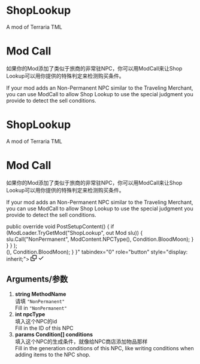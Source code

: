 # ShopLookup
A mod of Terraria TML
<div class="editor-styles-wrapper block-editor-writing-flow" tabindex="-1" style="flex: 1 1 0%;" contenteditable="false" data-listener-added_c57c1c82="true"><div class="edit-post-visual-editor__post-title-wrapper" contenteditable="false"><h1 contenteditable="true" class="wp-block wp-block-post-title block-editor-block-list__block editor-post-title editor-post-title__input rich-text" aria-label="添加标题" role="textbox" aria-multiline="true" style="white-space: pre-wrap; min-width: 1px;" data-listener-added_c57c1c82="true">Mod Call</h1></div><div class="is-root-container is-layout-flow wp-block-post-content block-editor-block-list__layout" data-is-drop-zone="true"><p role="document" aria-multiline="true" aria-label="段落区块" tabindex="0" class="block-editor-rich-text__editable block-editor-block-list__block wp-block wp-block-paragraph rich-text" id="block-4c9016a7-10ec-467e-a90b-49fcf9c2e694" data-block="4c9016a7-10ec-467e-a90b-49fcf9c2e694" data-type="core/paragraph" data-title="段落" data-empty="false" contenteditable="true" style="white-space: pre-wrap; min-width: 1px;" data-listener-added_c57c1c82="true">如果你的Mod添加了类似于旅商的非常驻NPC，你可以用ModCall来让Shop Lookup可以用你提供的特殊判定来检测购买条件。</p><p role="document" aria-multiline="true" aria-label="段落区块" tabindex="0" class="block-editor-rich-text__editable block-editor-block-list__block wp-block is-selected wp-block-paragraph rich-text" id="block-ad9a79f9-7ba0-4f96-976e-0cd3e969980d" data-block="ad9a79f9-7ba0-4f96-976e-0cd3e969980d" data-type="core/paragraph" data-title="段落" data-empty="false" contenteditable="true" style="white-space: pre-wrap; min-width: 1px;" data-listener-added_c57c1c82="true">If your mod adds an Non-Permanent NPC similar to the Traveling Merchant, you can use ModCall to allow Shop Lookup to use the special judgment you provide to detect the sell conditions.</p>

# ShopLookup
A mod of Terraria TML
<div class="editor-styles-wrapper block-editor-writing-flow" tabindex="-1" style="flex: 1 1 0%;" contenteditable="false" data-listener-added_c57c1c82="true"><div class="edit-post-visual-editor__post-title-wrapper" contenteditable="false"><h1 contenteditable="true" class="wp-block wp-block-post-title block-editor-block-list__block editor-post-title editor-post-title__input rich-text" aria-label="添加标题" role="textbox" aria-multiline="true" style="white-space: pre-wrap; min-width: 1px;" data-listener-added_c57c1c82="true">Mod Call</h1></div><div class="is-root-container is-layout-flow wp-block-post-content block-editor-block-list__layout" data-is-drop-zone="true"><p role="document" aria-multiline="true" aria-label="段落区块" tabindex="0" class="block-editor-rich-text__editable block-editor-block-list__block wp-block wp-block-paragraph rich-text" id="block-4c9016a7-10ec-467e-a90b-49fcf9c2e694" data-block="4c9016a7-10ec-467e-a90b-49fcf9c2e694" data-type="core/paragraph" data-title="段落" data-empty="false" contenteditable="true" style="white-space: pre-wrap; min-width: 1px;" data-listener-added_c57c1c82="true">如果你的Mod添加了类似于旅商的非常驻NPC，你可以用ModCall来让Shop Lookup可以用你提供的特殊判定来检测购买条件。</p><p role="document" aria-multiline="true" aria-label="段落区块" tabindex="0" class="block-editor-rich-text__editable block-editor-block-list__block wp-block is-selected wp-block-paragraph rich-text" id="block-ad9a79f9-7ba0-4f96-976e-0cd3e969980d" data-block="ad9a79f9-7ba0-4f96-976e-0cd3e969980d" data-type="core/paragraph" data-title="段落" data-empty="false" contenteditable="true" style="white-space: pre-wrap; min-width: 1px;" data-listener-added_c57c1c82="true">If your mod adds an Non-Permanent NPC similar to the Traveling Merchant, you can use ModCall to allow Shop Lookup to use the special judgment you provide to detect the sell conditions.</p>

<div class="highlight highlight-source-cs notranslate position-relative overflow-auto">public override void PostSetupContent()
{
    if (ModLoader.TryGetMod("ShopLookup", out Mod slu))
    {
        slu.Call("NonPermanent", ModContent.NPCType<YourNPC>(), Condition.BloodMoon);
    }
}
	<span class="pl-kos">}</span>
<span class="pl-kos">)</span><span class="pl-kos">;</span></pre><div class="zeroclipboard-container position-absolute right-0 top-0">
    <clipboard-copy aria-label="Copy" class="ClipboardButton btn js-clipboard-copy m-2 p-0 tooltipped-no-delay" data-copy-feedback="Copied!" data-tooltip-direction="w" value="public override void PostSetupContent()
{
    if (ModLoader.TryGetMod("ShopLookup", out Mod slu))
    {
        slu.Call("NonPermanent", ModContent.NPCType<YourNPC>(), Condition.BloodMoon);
    }
}" tabindex="0" role="button" style="display: inherit;">
      <svg aria-hidden="true" height="16" viewBox="0 0 16 16" version="1.1" width="16" data-view-component="true" class="octicon octicon-copy js-clipboard-copy-icon m-2">
    <path d="M0 6.75C0 5.784.784 5 1.75 5h1.5a.75.75 0 0 1 0 1.5h-1.5a.25.25 0 0 0-.25.25v7.5c0 .138.112.25.25.25h7.5a.25.25 0 0 0 .25-.25v-1.5a.75.75 0 0 1 1.5 0v1.5A1.75 1.75 0 0 1 9.25 16h-7.5A1.75 1.75 0 0 1 0 14.25Z"></path><path d="M5 1.75C5 .784 5.784 0 6.75 0h7.5C15.216 0 16 .784 16 1.75v7.5A1.75 1.75 0 0 1 14.25 11h-7.5A1.75 1.75 0 0 1 5 9.25Zm1.75-.25a.25.25 0 0 0-.25.25v7.5c0 .138.112.25.25.25h7.5a.25.25 0 0 0 .25-.25v-7.5a.25.25 0 0 0-.25-.25Z"></path>
</svg>
      <svg aria-hidden="true" height="16" viewBox="0 0 16 16" version="1.1" width="16" data-view-component="true" class="octicon octicon-check js-clipboard-check-icon color-fg-success d-none m-2">
    <path d="M13.78 4.22a.75.75 0 0 1 0 1.06l-7.25 7.25a.75.75 0 0 1-1.06 0L2.22 9.28a.751.751 0 0 1 .018-1.042.751.751 0 0 1 1.042-.018L6 10.94l6.72-6.72a.75.75 0 0 1 1.06 0Z"></path>
</svg>
    </clipboard-copy>
  </div></div>


<h2 role="document" aria-multiline="true" aria-label="区块：标题" tabindex="0" class="block-editor-rich-text__editable block-editor-block-list__block wp-block wp-block-heading rich-text" id="block-2d11ea3e-dad3-43f1-8cff-056f1f6d29f3" data-block="2d11ea3e-dad3-43f1-8cff-056f1f6d29f3" data-type="core/heading" data-title="标题" contenteditable="true" style="white-space: pre-wrap; min-width: 1px;" data-listener-added_c57c1c82="true">Arguments/参数</h2><ol tabindex="0" class="block-editor-block-list__block wp-block wp-block-list block-editor-block-list__layout" id="block-07f620d9-59d6-40ec-878f-c558aa557ca9" role="document" aria-label="区块：列表" data-block="07f620d9-59d6-40ec-878f-c558aa557ca9" data-type="core/list" data-title="列表" data-is-drop-zone="true"><li tabindex="0" id="block-c492c771-5b4b-4916-8edd-b8f1de43d41c" role="document" aria-label="区块：列表项目" data-block="c492c771-5b4b-4916-8edd-b8f1de43d41c" data-type="core/list-item" data-title="列表项目" class="block-editor-block-list__block wp-block wp-block-list-item block-editor-block-list__layout"><div role="textbox" aria-multiline="true" aria-label="列表文字" contenteditable="true" class="block-editor-rich-text__editable rich-text" style="white-space: pre-wrap; min-width: 1px;" data-listener-added_c57c1c82="true"><strong>string MethodName </strong><br data-rich-text-line-break="true">请填 <code>"NonPermanent"</code><br data-rich-text-line-break="true">Fill in <code>"NonPermanent"</code></div></li><li tabindex="0" id="block-981251c3-905c-4d09-b363-ded382aa5bd9" role="document" aria-label="区块：列表项目" data-block="981251c3-905c-4d09-b363-ded382aa5bd9" data-type="core/list-item" data-title="列表项目" class="block-editor-block-list__block wp-block wp-block-list-item block-editor-block-list__layout"><div role="textbox" aria-multiline="true" aria-label="列表文字" contenteditable="true" class="block-editor-rich-text__editable rich-text" style="white-space: pre-wrap; min-width: 1px;" data-listener-added_c57c1c82="true"><strong>int npcType </strong><br data-rich-text-line-break="true">填入这个NPC的id<br data-rich-text-line-break="true">Fill in the ID of this NPC</div></li><li tabindex="0" id="block-6f2c08c1-853e-495c-9f0a-090c52a27fe9" role="document" aria-label="区块：列表项目" data-block="6f2c08c1-853e-495c-9f0a-090c52a27fe9" data-type="core/list-item" data-title="列表项目" class="block-editor-block-list__block wp-block wp-block-list-item block-editor-block-list__layout"><div role="textbox" aria-multiline="true" aria-label="列表文字" contenteditable="true" class="block-editor-rich-text__editable rich-text" style="white-space: pre-wrap; min-width: 1px;" data-listener-added_c57c1c82="true"><strong data-rich-text-format-boundary="true">params Condition[] conditions</strong><br data-rich-text-line-break="true">填入这个NPC的生成条件，就像给NPC商店添加物品那样<br data-rich-text-line-break="true">Fill in the generation conditions of this NPC, like writing conditions when adding items to the NPC shop.
